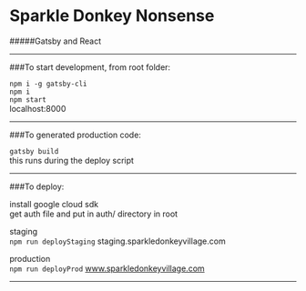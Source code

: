 # Sparkle Donkey Nonsense

#####Gatsby and React

---

###To start development, from root folder:


`npm i -g gatsby-cli`  
`npm i`  
`npm start`  
localhost:8000

---

###To generated production code:

`gatsby build`  
this runs during the deploy script 

---

###To deploy:

install google cloud sdk  
get auth file and put in auth/ directory in root

staging  
`npm run deployStaging`
staging.sparkledonkeyvillage.com

production  
`npm run deployProd`
www.sparkledonkeyvillage.com

---